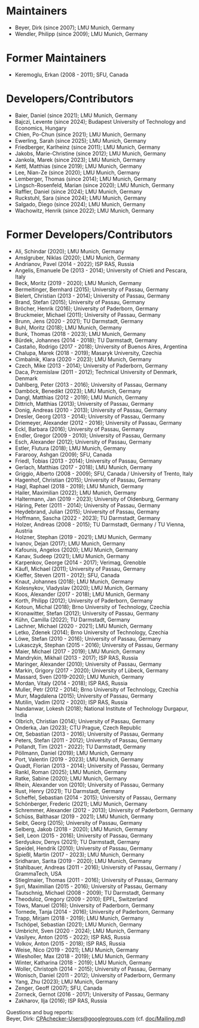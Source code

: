 <!--
This file is part of CPAchecker,
a tool for configurable software verification:
https://cpachecker.sosy-lab.org

SPDX-FileCopyrightText: 2007-2020 Dirk Beyer <https://www.sosy-lab.org>

SPDX-License-Identifier: Apache-2.0
-->

# Maintainers
- Beyer, Dirk (since 2007); LMU Munich, Germany
- Wendler, Philipp (since 2009); LMU Munich, Germany

# Former Maintainers
- Keremoglu, Erkan (2008 - 2011); SFU, Canada

# Developers/Contributors
- Baier, Daniel (since 2021); LMU Munich, Germany
- Bajczi, Levente (since 2024); Budapest University of Technology and Economics, Hungary
- Chien, Po-Chun (since 2021); LMU Munich, Germany
- Ewerling, Sarah (since 2025); LMU Munich, Germany
- Friedberger, Karlheinz (since 2011); LMU Munich, Germany
- Jakobs, Marie-Christine (since 2012); LMU Munich, Germany
- Jankola, Marek (since 2023); LMU Munich, Germany
- Kettl, Matthias (since 2019); LMU Munich, Germany
- Lee, Nian-Ze (since 2020); LMU Munich, Germany
- Lemberger, Thomas (since 2014); LMU Munich, Germany
- Lingsch-Rosenfeld, Marian (since 2020); LMU Munich, Germany
- Raffler, Daniel (since 2024); LMU Munich, Germany
- Ruckstuhl, Sara (since 2024); LMU Munich, Germany
- Salgado, Diego (since 2024); LMU Munich, Germany
- Wachowitz, Henrik (since 2022); LMU Munich, Germany

# Former Developers/Contributors
- Ali, Schindar (2020); LMU Munich, Germany
- Amslgruber, Niklas (2020); LMU Munich, Germany
- Andrianov, Pavel (2014 - 2022); ISP RAS, Russia
- Angelis, Emanuele De (2013 - 2014); University of Chieti and Pescara, Italy
- Beck, Moritz (2019 - 2020); LMU Munich, Germany
- Bermeitinger, Bernhard (2015); University of Passau, Germany
- Bielert, Christian (2013 - 2014); University of Passau, Germany
- Brand, Stefan (2015); University of Passau, Germany
- Bröcher, Henrik (2016); University of Paderborn, Germany
- Bruckmeier, Michael (2011); University of Passau, Germany
- Brunn, Jens (2020 - 2021); TU Darmstadt, Germany
- Buhl, Moritz (2018); LMU Munich, Germany
- Bunk, Thomas (2018 - 2023); LMU Munich, Germany
- Bürdek, Johannes (2014 - 2018); TU Darmstadt, Germany
- Castaño, Rodrigo (2017 - 2018); University of Buenos Aires, Argentina
- Chalupa, Marek (2018 - 2019); Masaryk University, Czechia
- Cimbalnik, Klara (2020 - 2023); LMU Munich, Germany
- Czech, Mike (2013 - 2014); University of Paderborn, Germany
- Daca, Przemislaw (2011 - 2012); Technical University of Denmark, Denmark
- Dahlberg, Peter (2013 - 2016); University of Passau, Germany
- Damböck, Benedikt (2023); LMU Munich, Germany
- Dangl, Matthias (2012 - 2019); LMU Munich, Germany
- Dittrich, Matthias (2013); University of Passau, Germany
- Donig, Andreas (2010 - 2013); University of Passau, Germany
- Dresler, Georg (2013 - 2014); University of Passau, Germany
- Driemeyer, Alexander (2012 - 2016); University of Passau, Germany
- Eckl, Barbara (2016); University of Passau, Germany
- Endler, Gregor (2009 - 2010); University of Passau, Germany
- Esch, Alexander (2012); University of Passau, Germany
- Estler, Flutura (2018); LMU Munich, Germany
- Fararooy, Ashgan (2009); SFU, Canada
- Friedl, Tobias (2013 - 2014); University of Passau, Germany
- Gerlach, Matthias (2017 - 2018); LMU Munich, Germany
- Griggio, Alberto (2008 - 2009); SFU, Canada / University of Trento, Italy
- Hagenhof, Christian (2015); University of Passau, Germany
- Hagl, Raphael (2018 - 2019); LMU Munich, Germany
- Hailer, Maximilian (2022); LMU Munich, Germany
- Haltermann, Jan (2019 - 2023); University of Oldenburg, Germany
- Häring, Peter (2011 - 2014); University of Passau, Germany
- Heydebrand, Julian (2015); University of Passau, Germany
- Hoffmann, Sascha (2022 - 2023); TU Darmstadt, Germany
- Holzer, Andreas (2008 - 2015); TU Darmstadt, Germany / TU Vienna, Austria
- Holzner, Stephan (2019 - 2021); LMU Munich, Germany
- Ivanov, Dejan (2017); LMU Munich, Germany
- Kafounis, Angelos (2020); LMU Munich, Germany
- Kanav, Sudeep (2021); LMU Munich, Germany
- Karpenkov, George (2014 - 2017); Verimag, Grenoble
- Käufl, Michael (2011); University of Passau, Germany
- Kieffer, Steven (2011 - 2012); SFU, Canada
- Knaut, Johannes (2018); LMU Munich, Germany
- Kolesnykov, Vladyslav (2020); LMU Munich, Germany
- Koos, Alexander (2017 - 2018); LMU Munich, Germany
- Korth, Philipp (2012); University of Paderborn, Germany
- Kotoun, Michal (2018); Brno University of Technology, Czechia
- Kronawitter, Stefan (2012); University of Passau, Germany
- Kühn, Camilla (2022); TU Darmstadt, Germany
- Lachner, Michael (2020 - 2021); LMU Munich, Germany
- Letko, Zdenek (2014); Brno University of Technology, Czechia
- Löwe, Stefan (2010 - 2016); University of Passau, Germany
- Lukasczyk, Stephan (2015 - 2016); University of Passau, Germany
- Maier, Michael (2017 - 2019); LMU Munich, Germany
- Mandrykin, Mikhail (2013 - 2017); ISP RAS, Russia
- Maringer, Alexander (2010); University of Passau, Germany
- Markin, Grigory (2017 - 2020); University of Lübeck, Germany
- Massard, Sven (2019-2020); LMU Munich, Germany
- Mordan, Vitaly (2014 - 2018); ISP RAS, Russia
- Muller, Petr (2012 - 2014); Brno University of Technology, Czechia
- Murr, Magdalena (2015); University of Passau, Germany
- Mutilin, Vadim (2012 - 2020); ISP RAS, Russia
- Nandanwar, Lokesh (2018); National Institute of Technology Durgapur, India
- Olbrich, Christian (2014); University of Passau, Germany
- Onderka, Jan (2023); CTU Prague, Czech Republic
- Ott, Sebastian (2013 - 2016); University of Passau, Germany
- Peters, Stefan (2011 - 2012); University of Passau, Germany
- Pollandt, Tim (2021 - 2022); TU Darmstadt, Germany
- Pöllmann, Daniel (2019); LMU Munich, Germany
- Port, Valentin (2019 - 2023); LMU Munich, Germany
- Quadt, Florian (2013 - 2014); University of Passau, Germany
- Rankl, Roman (2025); LMU Munich, Germany
- Ratke, Sabine (2020); LMU Munich, Germany
- Rhein, Alexander von (2010); University of Passau, Germany
- Rust, Henry (2021); TU Darmstadt, Germany
- Scheffel, Sebastian (2014 - 2015); University of Passau, Germany
- Schönberger, Frederic (2021); LMU Munich, Germany
- Schremmer, Alexander (2012 - 2013); University of Paderborn, Germany
- Schüss, Balthasar (2019 - 2021); LMU Munich, Germany
- Seibt, Georg (2015); University of Passau, Germany
- Selberg, Jakob (2018 - 2020); LMU Munich, Germany
- Sell, Leon (2015 - 2016); University of Passau, Germany
- Serdyukov, Denys (2021); TU Darmstadt, Germany
- Speidel, Hendrik (2010); University of Passau, Germany
- Spießl, Martin (2017 - 2023); LMU Munich, Germany
- Sridharan, Sarita (2019 - 2020); LMU Munich, Germany
- Stahlbauer, Andreas (2011 - 2016); University of Passau, Germany / GrammaTech, USA
- Stieglmaier, Thomas (2011 - 2016); University of Passau, Germany
- Syri, Maximilian (2015 - 2016); University of Passau, Germany
- Tautschnig, Michael (2008 - 2009); TU Darmstadt, Germany
- Theoduloz, Gregory (2009 - 2010); EPFL, Switzerland
- Töws, Manuel (2016); University of Paderborn, Germany
- Tornede, Tanja (2014 - 2016); University of Paderborn, Germany
- Trapp, Mirjam (2018 - 2019); LMU Munich, Germany
- Tschöpel, Sebastian (2021); LMU Munich, Germany
- Umbricht, Sven (2020 - 2024); LMU Munich, Germany
- Vasilyev, Anton (2015 - 2022); ISP RAS, Russia
- Volkov, Anton (2015 - 2018); ISP RAS, Russia
- Weise, Nico (2019 - 2021); LMU Munich, Germany
- Wiesholler, Max (2018 - 2019); LMU Munich, Germany
- Winter, Katharina (2018 - 2019); LMU Munich, Germany
- Woller, Christoph (2014 - 2015); University of Passau, Germany
- Wonisch, Daniel (2011 - 2012); University of Paderborn, Germany
- Yang, Zhu (2023); LMU Munich, Germany
- Zenger, Geoff (2007); SFU, Canada
- Zorneck, Gernot (2016 - 2017); University of Passau, Germany
- Zakharov, Ilja (2016); ISP RAS, Russia

Questions and bug reports:  
  Beyer, Dirk: CPAchecker-Users@googlegroups.com (cf. [doc/Mailing.md](doc/Mailing.md))

